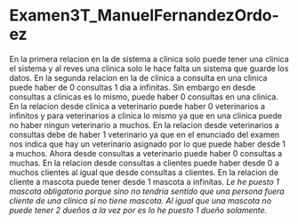 # Examen3T_ManuelFernandezOrdo-ez
En la primera relacion en la de sistema a clinica solo puede tener una clinica el sistema y al reves una clinica solo 
le hace falta un sistema que guarde los datos. En la segunda relacion en la de clinica a consulta en una clinica puede haber
de 0 consultas 1 dia a infinitas. Sin embargo en desde consultas a clinicas es lo mismo, puede haber 0 consultas en una clinica.
En la relacion desde clinica a veterinario puede haber 0 veterinarios a infinitos y para veterinarios a clinica lo mismo ya que en 
una clinica puede no haber ningun veterinario a muchos. En la relacion desde veterinarios a consultas debe de haber 1 veterinario 
ya que en el enunciado del examen nos indica que hay un veterinario asignado por lo que puede haber desde 1 a muchos. Ahora desde 
consultas a veterinario  puede haber 0 consultas a muchas. En la relacion desde consultas a clientes puede haber desde 0 a muchos 
clientes al igual que desde consultas a clientes. En la relacion de cliente a mascota puede tener desde 1 mascota a infinitas. 
*Le he puesto 1 mascota obligatorio porque sino no tendria sentido que una persona fuera cliente de una clinica si no tiene mascota.*
*Al igual que una mascota no puede tener 2 dueños a la vez por es lo he puesto 1 dueño solamente.*
